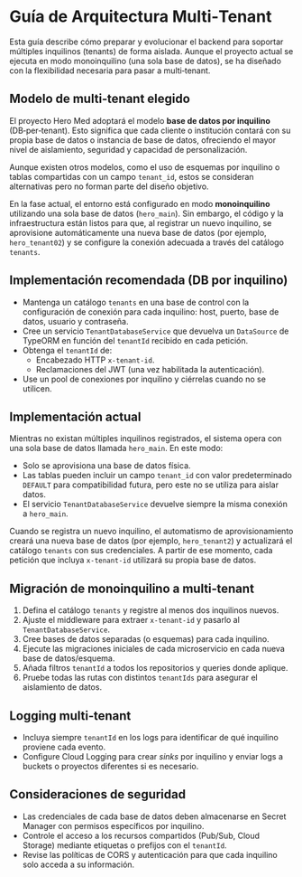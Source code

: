 # Guía de Arquitectura Multi‑Tenant

Esta guía describe cómo preparar y evolucionar el backend para soportar múltiples inquilinos (tenants) de forma aislada. Aunque el proyecto actual se ejecuta en modo monoinquilino (una sola base de datos), se ha diseñado con la flexibilidad necesaria para pasar a multi‑tenant.

## Modelo de multi‑tenant elegido

El proyecto Hero Med adoptará el modelo **base de datos por inquilino** (DB‑per‑tenant). Esto significa que cada cliente o institución contará con su propia base de datos o instancia de base de datos, ofreciendo el mayor nivel de aislamiento, seguridad y capacidad de personalización.

Aunque existen otros modelos, como el uso de esquemas por inquilino o tablas compartidas con un campo `tenant_id`, estos se consideran alternativas pero no forman parte del diseño objetivo.

En la fase actual, el entorno está configurado en modo **monoinquilino** utilizando una sola base de datos (`hero_main`). Sin embargo, el código y la infraestructura están listos para que, al registrar un nuevo inquilino, se aprovisione automáticamente una nueva base de datos (por ejemplo, `hero_tenant02`) y se configure la conexión adecuada a través del catálogo `tenants`.

## Implementación recomendada (DB por inquilino)

- Mantenga un catálogo `tenants` en una base de control con la configuración de conexión para cada inquilino: host, puerto, base de datos, usuario y contraseña.
- Cree un servicio `TenantDatabaseService` que devuelva un `DataSource` de TypeORM en función del `tenantId` recibido en cada petición.
- Obtenga el `tenantId` de:
  - Encabezado HTTP `x-tenant-id`.
  - Reclamaciones del JWT (una vez habilitada la autenticación).
- Use un pool de conexiones por inquilino y ciérrelas cuando no se utilicen.

## Implementación actual

Mientras no existan múltiples inquilinos registrados, el sistema opera con una sola base de datos llamada `hero_main`. En este modo:

- Solo se aprovisiona una base de datos física.
- Las tablas pueden incluir un campo `tenant_id` con valor predeterminado `DEFAULT` para compatibilidad futura, pero este no se utiliza para aislar datos.
- El servicio `TenantDatabaseService` devuelve siempre la misma conexión a `hero_main`.

Cuando se registra un nuevo inquilino, el automatismo de aprovisionamiento creará una nueva base de datos (por ejemplo, `hero_tenant2`) y actualizará el catálogo `tenants` con sus credenciales. A partir de ese momento, cada petición que incluya `x-tenant-id` utilizará su propia base de datos.

## Migración de monoinquilino a multi‑tenant

1. Defina el catálogo `tenants` y registre al menos dos inquilinos nuevos.
2. Ajuste el middleware para extraer `x-tenant-id` y pasarlo al `TenantDatabaseService`.
3. Cree bases de datos separadas (o esquemas) para cada inquilino.
4. Ejecute las migraciones iniciales de cada microservicio en cada nueva base de datos/esquema.
5. Añada filtros `tenantId` a todos los repositorios y queries donde aplique.
6. Pruebe todas las rutas con distintos `tenantIds` para asegurar el aislamiento de datos.

## Logging multi‑tenant

- Incluya siempre `tenantId` en los logs para identificar de qué inquilino proviene cada evento.
- Configure Cloud Logging para crear *sinks* por inquilino y enviar logs a buckets o proyectos diferentes si es necesario.

## Consideraciones de seguridad

- Las credenciales de cada base de datos deben almacenarse en Secret Manager con permisos específicos por inquilino.
- Controle el acceso a los recursos compartidos (Pub/Sub, Cloud Storage) mediante etiquetas o prefijos con el `tenantId`.
- Revise las políticas de CORS y autenticación para que cada inquilino solo acceda a su información.

